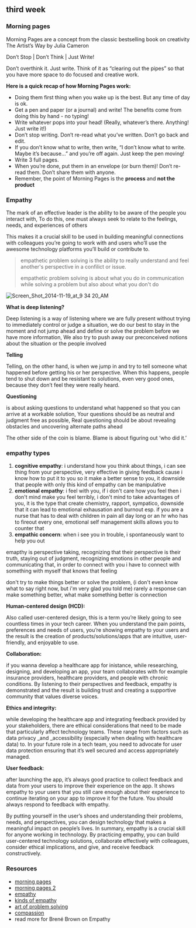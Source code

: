 ## third week

### Morning pages
Morning Pages are a concept from the classic bestselling book on creativity The Artist’s Way by Julia Cameron

Don’t Stop | Don’t Think | Just Write!

Don’t overthink it. Just write. Think of it as “clearing out the pipes” so that you have more space to do focused and creative work.


**Here is a quick recap of how Morning Pages work:**
- Doing them first thing when you wake up is the best. But any time of day is ok.
- Get a pen and paper (or a journal) and write! The benefits come from doing this by hand - no typing!
- Write whatever pops into your head! (Really, whatever’s there. Anything! Just write it!)
- Don’t stop writing. Don’t re-read what you’ve written. Don’t go back and edit.
- If you don’t know what to write, then write, “I don’t know what to write. Maybe it’s because…” and you’re off again. Just keep the pen moving!
- Write 3 full pages.
- When you’re done, put them in an envelope (or burn them)! Don’t re-read them. Don’t share them with anyone.
- Remember, the point of Morning Pages is the **process** and **not the product**

### Empathy
The mark of an effective leader is the ability to be aware of the people you interact with, To do this, one must always seek to relate to the feelings, needs, and experiences of others

This makes it a crucial skill to be used in building meaningful connections with colleagues you’re going to work with and users who’ll use the awesome technology platforms you’ll build or contribute to.

> empathetic problem solving is the ability to really understand and feel another's perspective in a confilict or issue.
>
> empathetic problem solving is about what you do in communication while solving a problem but also about what you don't do

![Screen_Shot_2014-11-19_at_9 34 20_AM](https://github.com/user-attachments/assets/96ff35c3-d96d-47d8-8aca-dded4c2ab1b1)

**What is deep listening?**

Deep listening is a way of listening where we are fully present without trying to immediately control or judge a situation, we do our best to stay in the moment and not jump ahead and define or solve the problem before we have more information, We also try to push away our preconceived notions about the situation or the people involved

**Telling**

Telling, on the other hand, is when we jump in and try to tell someone what happened before getting his or her perspective. When this happens, people tend to shut down and be resistant to solutions, even very good ones, because they don’t feel they were really heard.

**Questioning**

is about asking questions to understand what happened so that you can arrive at a workable solution, Your questions should be as neutral and judgment free as possible, Real questioning should be about revealing obstacles and uncovering alternate paths ahead

The other side of the coin is blame. Blame is about figuring out ‘who did it.’
### empathy types
1. **cognitive empathy**: i understand how you think about things, i can see thing from your perspective, very effective in giving feedback cause i know how to put it to you so it make a better sense to you, it downside that  people with only this kind of empathy can be manipulative
2. **emotional empathy**: i feel with you, if i don't care how you feel then i don't mind make you feel terribly, i don't mind to take advantages of you, it is the type that create chemistry, rapport, sympatico, downside that it can lead to emotional exhausation and burnout esp. if you are a nurse that has to deal with children in pain all day long or an hr who has to fireout every one, emotional self management skills allows you to counter that
3. **empathic concern**: when i see you in trouble, i spontaneously want to help you out

emapthy is perspective taking, recognizing that their perspective is their truth, staying out of judgment, recognizing emotions in other people and communicating that, in order to connect with you i have to connect with something with myself that knows that feeling

don't try to make things better or solve the problem, (i don't even know what to say right now, but i'm very glad you told me) rarely a response can make something better, what make something better is connection

**Human-centered design (HCD):** 

Also called user-centered design, this is a term you’re likely going to see countless times in your tech career. When you understand the pain points, preferences and needs of users, you’re showing empathy to your users and the result is the creation of products/solutions/apps that are intuitive, user-friendly, and enjoyable to use.

**Collaboration:** 

if you wanna develop a healthcare app for inistance, while researching, designing, and developing an app, your team collaborates with for example insurance providers, healthcare providers, and people with chronic conditions. By listening to their perspectives and feedback, empathy is demonstrated and the result is building trust and creating a supportive community that values diverse voices.

**Ethics and integrity:** 

while developing the healthcare app and integrating feedback provided by your stakeholders, there are ethical considerations that need to be made that particularly affect technology teams. These range from factors such as data privacy _and _accessibility (especially when dealing with healthcare data) to. In your future role in a tech team, you need to advocate for user data protection ensuring that it’s well secured and access appropriately managed.

**User feedback**: 

after launching the app, it’s always good practice to collect feedback and data from your users to improve their experience on the app. It shows empathy to your users that you still care enough about their experience to continue iterating on your app to improve it for the future. You should always respond to feedback with empathy.

By putting yourself in the user’s shoes and understanding their problems, needs, and perspectives, you can design technology that makes a meaningful impact on people’s lives. In summary, empathy is a crucial skill for anyone working in technology. By practicing empathy, you can build user-centered technology solutions, collaborate effectively with colleagues, consider ethical implications, and give, and receive feedback constructively.

### Resources
- [morning pages](https://youtu.be/MXXs9JC_ItQ)
- [morning pages 2](https://www.chriswinfield.com/morning-pages/)
- [empathy](https://youtu.be/1Evwgu369Jw)
- [kinds of empathy](https://youtu.be/WdDVvLEKoc8)
- [art of problem solving](https://www.stathakis.com/blog/leadership/the-art-of-empathetic-problem-solving)
- [compassion](https://youtu.be/r3wyCxHtGd0)
- read more for Brené Brown on Empathy

